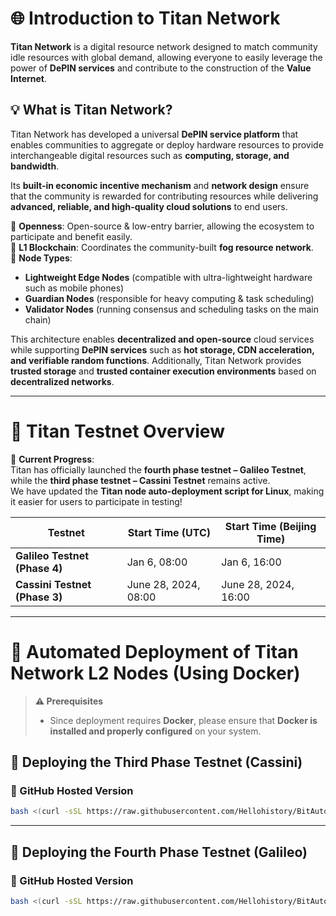 # 🌐 Introduction to Titan Network  

**Titan Network** is a digital resource network designed to match community idle resources with global demand, allowing everyone to easily leverage the power of **DePIN services** and contribute to the construction of the **Value Internet**.  

## 💡 What is Titan Network?  

Titan Network has developed a universal **DePIN service platform** that enables communities to aggregate or deploy hardware resources to provide interchangeable digital resources such as **computing, storage, and bandwidth**.  

Its **built-in economic incentive mechanism** and **network design** ensure that the community is rewarded for contributing resources while delivering **advanced, reliable, and high-quality cloud solutions** to end users.  

🔹 **Openness**: Open-source & low-entry barrier, allowing the ecosystem to participate and benefit easily.  
🔹 **L1 Blockchain**: Coordinates the community-built **fog resource network**.  
🔹 **Node Types**:  
   - **Lightweight Edge Nodes** (compatible with ultra-lightweight hardware such as mobile phones)  
   - **Guardian Nodes** (responsible for heavy computing & task scheduling)  
   - **Validator Nodes** (running consensus and scheduling tasks on the main chain)  

This architecture enables **decentralized and open-source** cloud services while supporting **DePIN services** such as **hot storage, CDN acceleration, and verifiable random functions**. Additionally, Titan Network provides **trusted storage** and **trusted container execution environments** based on **decentralized networks**.  

---

# 🔹 Titan Testnet Overview  

🚀 **Current Progress**:  
Titan has officially launched the **fourth phase testnet – Galileo Testnet**, while the **third phase testnet – Cassini Testnet** remains active.  
We have updated the **Titan node auto-deployment script for Linux**, making it easier for users to participate in testing!  

| Testnet | Start Time (UTC) | Start Time (Beijing Time) |
|---------|----------------|--------------------------|
| **Galileo Testnet (Phase 4)** | Jan 6, 08:00 | Jan 6, 16:00 |
| **Cassini Testnet (Phase 3)** | June 28, 2024, 08:00 | June 28, 2024, 16:00 |

---

# 🚀 **Automated Deployment of Titan Network L2 Nodes (Using Docker)**  

> **⚠️ Prerequisites**  
> - Since deployment requires **Docker**, please ensure that **Docker is installed and properly configured** on your system.  

## 📌 **Deploying the Third Phase Testnet (Cassini)**  

### **🔹 GitHub Hosted Version**
```bash
bash <(curl -sSL https://raw.githubusercontent.com/Hellohistory/BitAuto/refs/heads/main/crypto/titan_network/testnet_cassini_3_en.sh)
```

---

## 📌 **Deploying the Fourth Phase Testnet (Galileo)**  

### **🔹 GitHub Hosted Version**
```bash
bash <(curl -sSL https://raw.githubusercontent.com/Hellohistory/BitAuto/refs/heads/main/crypto/titan_network/testnet_galileo_4_en.sh)
```
